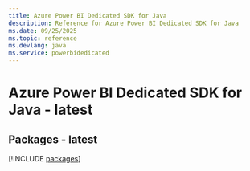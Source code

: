 ```yaml
---
title: Azure Power BI Dedicated SDK for Java
description: Reference for Azure Power BI Dedicated SDK for Java
ms.date: 09/25/2025
ms.topic: reference
ms.devlang: java
ms.service: powerbidedicated
---
```

# Azure Power BI Dedicated SDK for Java - latest
## Packages - latest
[!INCLUDE [packages](power-bi-dedicated-index.md)]